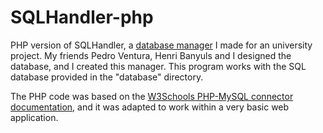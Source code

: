 # SQLHandler-php
PHP version of SQLHandler, a [database manager](https://github.com/nothing4free/SQLHandler) I made for an university project. My friends Pedro Ventura, Henri Banyuls and I designed the database, and I created this manager. This program works with the SQL database provided in the "database" directory. </br>

The PHP code was based on the [W3Schools PHP-MySQL connector documentation](https://www.w3schools.com/php/php_mysql_connect.asp), and it was adapted to work within a very basic web application.
